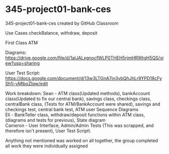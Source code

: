 # 345-project01-bank-ces
345-project01-bank-ces created by GitHub Classroom


Use Cases
checkBalance,
withdraw,
deposit

First Class
ATM


Diagrams:
https://drive.google.com/file/d/1aIJALxgnocfWLP0THEH5rjmHRWtgH5QS/view?usp=sharing 

User Test Script:
https://docs.google.com/document/d/13w3LTGnA7in3ybQhJhLr9YPD18cFySh1j-vMlboZIqw/edit


Work breakdown:
Sean - ATM class(Updated methods), bankAccount class(Updated to fix our central bank), savings class, checkings class, centralBank class, (Tests for ATM/BankAccount were shared), savings and checkings test, central bank test, ATM user Sequence Diagrams\
Eli - BankTeller class, withdraw/deposit functions within ATM class, (diagrams and tests for previous), State diagram \
Cameron - User Interface, Admin/Admin Tests (This was scrapped, and therefore isn't present), User Test Script\

Anything not mentioned was worked on all together, the group completed all work they were individually assigned
